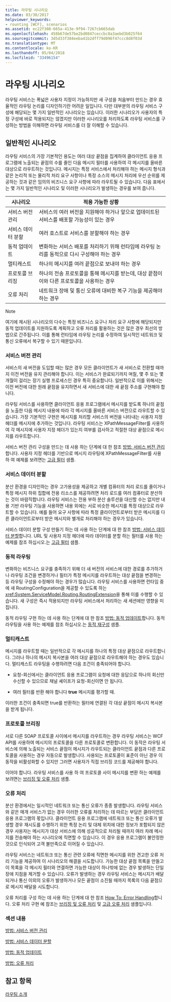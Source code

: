 ```yaml
---
title: 라우팅 시나리오
ms.date: 03/30/2017
helpviewer_keywords:
- rounting [WCF], scenarios
ms.assetid: ec22f308-665a-413e-9f94-7267cb665dab
ms.openlocfilehash: 458b67de57be2bd0847ceccbc8a3aebd3b025f64
ms.sourcegitcommit: 3d5d33f384eeba41b2dff79d096f47ccc8d8f03d
ms.translationtype: MT
ms.contentlocale: ko-KR
ms.lasthandoff: 05/04/2018
ms.locfileid: "33496154"
---
```

# <a name="routing-scenarios"></a>라우팅 시나리오
라우팅 서비스는 폭넓은 사용자 지정이 가능하지만 새 구성을 처음부터 만드는 경우 효율적인 라우팅 논리를 디자인하기란 어려운 일입니다.  다만 대부분의 라우팅 서비스 구성에 해당되는 몇 가지 일반적인 시나리오는 있습니다. 이러한 시나리오가 사용자의 특정 구성에 바로 적용되지는 않겠지만 이러한 시나리오를 처리하도록 라우팅 서비스를 구성하는 방법을 이해하면 라우팅 서비스를 더 잘 이해할 수 있습니다.  
  
## <a name="common-scenarios"></a>일반적인 시나리오  
 라우팅 서비스의 가장 기본적인 용도는 여러 대상 끝점을 집계하여 클라이언트 응용 프로그램에 노출되는 끝점의 수를 줄인 다음 메시지 필터를 사용하여 각 메시지를 올바른 대상으로 라우트하는 것입니다. 메시지는 특정 서비스에서 처리해야 하는 메시지 형식과 같은 논리적 또는 물리적 처리 요구 사항이나 특정 소스의 메시지 처리에 우선 순위를 제공하는 것과 같은 임의의 비즈니스 요구 사항에 따라 라우트될 수 있습니다. 다음 표에서는 몇 가지 일반적인 시나리오 및 이러한 시나리오가 발생하는 경우를 보여 줍니다.  
  
|시나리오|적용 가능한 상황|  
|--------------|--------------|  
|서비스 버전 관리|서비스의 여러 버전을 지원해야 하거나 앞으로 업데이트된 서비스를 배포할 가능성이 있는 경우|  
|서비스 데이터 분할|여러 호스트로 서비스를 분할해야 하는 경우|  
|동적 업데이트|변화하는 서비스 배포를 처리하기 위해 런타임에 라우팅 논리를 동적으로 다시 구성해야 하는 경우|  
|멀티캐스트|하나의 메시지를 여러 끝점으로 보내야 하는 경우|  
|프로토콜 브리징|하나의 전송 프로토콜을 통해 메시지를 받는데, 대상 끝점이 이와 다른 프로토콜을 사용하는 경우|  
|오류 처리|네트워크 장애 및 통신 오류에 대비한 복구 기능을 제공해야 하는 경우|  
  
> [!NOTE]
>  여기에 제시된 시나리오의 다수는 특정 비즈니스 요구나 처리 요구 사항에 해당되지만 동적 업데이트를 지원하도록 계획하고 오류 처리를 활용하는 것은 많은 경우 최선의 방법으로 간주됩니다. 이를 통해 런타임에 라우팅 논리를 수정하여 일시적인 네트워크 및 통신 오류에서 복구할 수 있기 때문입니다.  
  
### <a name="service-versioning"></a>서비스 버전 관리  
 서비스의 새 버전을 도입할 때는 많은 경우 모든 클라이언트가 새 서비스로 전환할 때까지 이전 버전을 유지 관리해야 합니다. 이는 서비스가 완료되기까지 며칠, 몇 주 또는 몇 개월이 걸리는 장기 실행 프로세스인 경우 특히 중요합니다. 일반적으로 이를 위해서는 이전 버전에 대한 원래 끝점을 유지하면서 새 서비스에 대한 새 끝점 주소를 구현해야 합니다.  
  
 라우팅 서비스를 사용하면 클라이언트 응용 프로그램에서 메시지를 받도록 하나의 끝점을 노출한 다음 메시지 내용에 따라 각 메시지를 올바른 서비스 버전으로 라우트할 수 있습니다. 가장 기본적인 구현은 메시지를 처리할 서비스의 버전을 나타내는 사용자 지정 헤더를 메시지에 추가하는 것입니다. 라우팅 서비스는 XPathMessageFilter를 사용하여 각 메시지에 사용자 지정 헤더가 있는지 여부를 검사하고 적절한 대상 끝점으로 메시지를 라우트합니다.  
  
 서비스 버전 관리 구성을 만드는 데 사용 하는 단계에 대 한 참조 [방법: 서비스 버전 관리](../../../../docs/framework/wcf/feature-details/how-to-service-versioning.md)합니다. 사용자 지정 헤더를 기반으로 메시지 라우팅에 XPathMessageFilter를 사용 하 여 예제를 보려면는 [고급 필터](../../../../docs/framework/wcf/samples/advanced-filters.md) 샘플.  
  
### <a name="service-data-partitioning"></a>서비스 데이터 분할  
 분산 환경을 디자인하는 경우 고가용성을 제공하고 개별 컴퓨터의 처리 로드를 줄이거나 특정 메시지 하위 집합에 전용 리소스를 제공하려면 처리 로드를 여러 컴퓨터로 분산하는 것이 바람직합니다. 라우팅 서비스는 전용 부하 분산 솔루션을 대신할 수는 없지만 내용 기반 라우팅 기능을 사용하면 내용 외에는 서로 비슷한 메시지를 특정 대상으로 라우트할 수 있습니다. 예를 들어 요구 사항에 따라 특정 클라이언트로부터 받은 메시지를 다른 클라이언트로부터 받은 메시지와 별개로 처리해야 하는 경우가 있습니다.  
  
 서비스 데이터 분할 구성 만들기 하는 데 사용 하는 단계에 대 한 참조 [방법: 서비스 데이터 분할](../../../../docs/framework/wcf/feature-details/how-to-service-data-partitioning.md)합니다. URL 및 사용자 지정 헤더에 따라 데이터를 분할 하는 필터를 사용 하는 예제를 참조 하십시오.는 [고급 필터](../../../../docs/framework/wcf/samples/advanced-filters.md) 샘플.  
  
### <a name="dynamic-routing"></a>동적 라우팅  
 변화하는 비즈니스 요구를 충족하기 위해 더 새 버전의 서비스에 대한 경로를 추가하거나 라우팅 조건을 변경하거나 필터가 특정 메시지를 라우트하는 대상 끝점을 변경하는 등 라우팅 구성을 수정해야 하는 경우가 많습니다. 라우팅 서비스를 사용하면 런타임 중에 새 RoutingConfiguration을 제공할 수 있도록 하는 <xref:System.ServiceModel.Routing.RoutingExtension>을 통해 이를 수행할 수 있습니다. 새 구성은 즉시 적용되지만 라우팅 서비스에서 처리하는 새 세션에만 영향을 미칩니다.  
  
 동적 라우팅 구현 하는 데 사용 하는 단계에 대 한 참조 [방법: 동적 업데이트](../../../../docs/framework/wcf/feature-details/how-to-dynamic-update.md)합니다. 동적 라우팅을 사용 하는 예제를 참조 하십시오.는 [동적 재구성](../../../../docs/framework/wcf/samples/dynamic-reconfiguration.md) 샘플.  
  
### <a name="multicast"></a>멀티캐스트  
 메시지를 라우트할 때는 일반적으로 각 메시지를 하나의 특정 대상 끝점으로 라우트합니다.  그러나 하나의 메시지 복사본을 여러 대상 끝점으로 라우트해야 하는 경우도 있습니다. 멀티캐스트 라우팅을 수행하려면 다음 조건이 충족되어야 합니다.  
  
-   요청-회신에서는 클라이언트 응용 프로그램이 요청에 대한 응답으로 하나의 회신만 수신할 수 있으므로 채널 셰이프가 요청-회신이면 안 됩니다.  
  
-   여러 필터를 반환 해야 합니다 **true** 메시지를 평가할 때.  
  
 이러한 조건이 충족되면 true를 반환하는 필터에 연결된 각 대상 끝점이 메시지 복사본을 받게 됩니다.  
  
### <a name="protocol-bridging"></a>프로토콜 브리징  
 서로 다른 SOAP 프로토콜 사이에서 메시지를 라우트하는 경우 라우팅 서비스는 WCF API를 사용하여 메시지의 프로토콜을 다른 프로토콜로 변환합니다. 이 동작은 라우팅 서비스에 의해 노출되는 서비스 끝점이 메시지가 라우트되는 클라이언트 끝점과 다른 프로토콜을 사용하는 경우 자동으로 발생합니다. 사용되는 프로토콜이 표준이 아닌 경우 이 동작을 비활성화할 수 있지만 그러면 사용자가 직접 브리징 코드를 제공해야 합니다.  
  
 이어야 합니다. 라우팅 서비스를 사용 하 여 프로토콜 사이 메시지를 변환 하는 예제를 보려면는 [브리징 및 오류 처리](../../../../docs/framework/wcf/samples/bridging-and-error-handling.md) 샘플.  
  
### <a name="error-handling"></a>오류 처리  
 분산 환경에서는 일시적인 네트워크 또는 통신 오류가 종종 발생합니다. 라우팅 서비스와 같은 매개 서비스가 없는 경우 이러한 오류를 처리하는 데 따르는 부담은 클라이언트 응용 프로그램의 몫입니다. 클라이언트 응용 프로그램에 네트워크 또는 통신 오류가 발생할 경우 재시도를 수행하기 위한 특정 논리 및 대체 위치에 대한 정보가 포함되지 않은 경우 사용자는 메시지가 대상 서비스에 의해 성공적으로 처리될 때까지 여러 차례 메시지를 전송해야 하는 시나리오에 직면할 수 있습니다. 이 경우 응용 프로그램이 불안정한 것으로 인식되어 고객 불만족으로 이어질 수 있습니다.  
  
 라우팅 서비스는 네트워크 또는 통신 관련 오류에 직면한 메시지를 위한 견고한 오류 처리 기능을 제공하여 이 시나리오의 해결을 시도합니다. 가능한 대상 끝점 목록을 만들고 이 목록을 각 메시지 필터와 연결하면 가능한 대상이 하나밖에 없는 경우 발생하는 단일 장애 지점을 제거할 수 있습니다. 오류가 발생하는 경우 라우팅 서비스는 메시지가 배달되거나 통신 이외의 오류가 발생하거나 모든 끝점이 소진될 때까지 목록의 다음 끝점으로 메시지 배달을 시도합니다.  
  
 오류 처리를 구성 하는 데 사용 하는 단계에 대 한 참조 [How To: Error Handling](../../../../docs/framework/wcf/feature-details/how-to-error-handling.md)합니다. 오류 처리 구현 예 참조는 [브리징 및 오류 처리](../../../../docs/framework/wcf/samples/bridging-and-error-handling.md) 및 [고급 오류 처리](../../../../docs/framework/wcf/samples/advanced-error-handling.md) 샘플입니다.  
  
### <a name="in-this-section"></a>섹션 내용  
 [방법: 서비스 버전 관리](../../../../docs/framework/wcf/feature-details/how-to-service-versioning.md)  
  
 [방법: 서비스 데이터 분할](../../../../docs/framework/wcf/feature-details/how-to-service-data-partitioning.md)  
  
 [방법: 동적 업데이트](../../../../docs/framework/wcf/feature-details/how-to-dynamic-update.md)  
  
 [방법: 오류 처리](../../../../docs/framework/wcf/feature-details/how-to-error-handling.md)  
  
## <a name="see-also"></a>참고 항목  
 [라우팅 소개](../../../../docs/framework/wcf/feature-details/routing-introduction.md)
